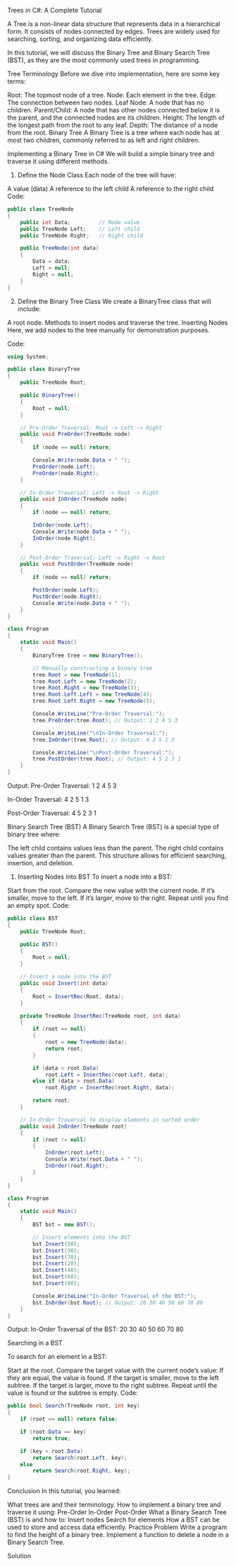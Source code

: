 Trees in C#: A Complete Tutorial

A Tree is a non-linear data structure that represents data in a hierarchical form. It consists of nodes connected by edges. Trees are widely used for searching, sorting, and organizing data efficiently.

In this tutorial, we will discuss the Binary Tree and Binary Search Tree (BST), as they are the most commonly used trees in programming.

Tree Terminology
Before we dive into implementation, here are some key terms:

Root: The topmost node of a tree.
Node: Each element in the tree.
Edge: The connection between two nodes.
Leaf Node: A node that has no children.
Parent/Child: A node that has other nodes connected below it is the parent, and the connected nodes are its children.
Height: The length of the longest path from the root to any leaf.
Depth: The distance of a node from the root.
Binary Tree
A Binary Tree is a tree where each node has at most two children, commonly referred to as left and right children.

Implementing a Binary Tree in C#
We will build a simple binary tree and traverse it using different methods.

1. Define the Node Class
Each node of the tree will have:

A value (data)
A reference to the left child
A reference to the right child
Code:
```csharp
public class TreeNode
{
    public int Data;         // Node value
    public TreeNode Left;    // Left child
    public TreeNode Right;   // Right child

    public TreeNode(int data)
    {
        Data = data;
        Left = null;
        Right = null;
    }
}
```
2. Define the Binary Tree Class
We create a BinaryTree class that will include:

A root node.
Methods to insert nodes and traverse the tree.
Inserting Nodes
Here, we add nodes to the tree manually for demonstration purposes.

Code:
```csharp
using System;

public class BinaryTree
{
    public TreeNode Root;

    public BinaryTree()
    {
        Root = null;
    }

    // Pre-Order Traversal: Root -> Left -> Right
    public void PreOrder(TreeNode node)
    {
        if (node == null) return;

        Console.Write(node.Data + " ");
        PreOrder(node.Left);
        PreOrder(node.Right);
    }

    // In-Order Traversal: Left -> Root -> Right
    public void InOrder(TreeNode node)
    {
        if (node == null) return;

        InOrder(node.Left);
        Console.Write(node.Data + " ");
        InOrder(node.Right);
    }

    // Post-Order Traversal: Left -> Right -> Root
    public void PostOrder(TreeNode node)
    {
        if (node == null) return;

        PostOrder(node.Left);
        PostOrder(node.Right);
        Console.Write(node.Data + " ");
    }
}

class Program
{
    static void Main()
    {
        BinaryTree tree = new BinaryTree();

        // Manually constructing a binary tree
        tree.Root = new TreeNode(1);
        tree.Root.Left = new TreeNode(2);
        tree.Root.Right = new TreeNode(3);
        tree.Root.Left.Left = new TreeNode(4);
        tree.Root.Left.Right = new TreeNode(5);

        Console.WriteLine("Pre-Order Traversal:");
        tree.PreOrder(tree.Root); // Output: 1 2 4 5 3

        Console.WriteLine("\nIn-Order Traversal:");
        tree.InOrder(tree.Root); // Output: 4 2 5 1 3

        Console.WriteLine("\nPost-Order Traversal:");
        tree.PostOrder(tree.Root); // Output: 4 5 2 3 1
    }
}
```
Output:
Pre-Order Traversal:
1 2 4 5 3

In-Order Traversal:
4 2 5 1 3

Post-Order Traversal:
4 5 2 3 1

Binary Search Tree (BST)
A Binary Search Tree (BST) is a special type of binary tree where:

The left child contains values less than the parent.
The right child contains values greater than the parent.
This structure allows for efficient searching, insertion, and deletion.

1. Inserting Nodes into BST
To insert a node into a BST:

Start from the root.
Compare the new value with the current node.
If it’s smaller, move to the left.
If it’s larger, move to the right.
Repeat until you find an empty spot.
Code:
```csharp
public class BST
{
    public TreeNode Root;

    public BST()
    {
        Root = null;
    }

    // Insert a node into the BST
    public void Insert(int data)
    {
        Root = InsertRec(Root, data);
    }

    private TreeNode InsertRec(TreeNode root, int data)
    {
        if (root == null)
        {
            root = new TreeNode(data);
            return root;
        }

        if (data < root.Data)
            root.Left = InsertRec(root.Left, data);
        else if (data > root.Data)
            root.Right = InsertRec(root.Right, data);

        return root;
    }

    // In-Order Traversal to display elements in sorted order
    public void InOrder(TreeNode root)
    {
        if (root != null)
        {
            InOrder(root.Left);
            Console.Write(root.Data + " ");
            InOrder(root.Right);
        }
    }
}

class Program
{
    static void Main()
    {
        BST bst = new BST();

        // Insert elements into the BST
        bst.Insert(50);
        bst.Insert(30);
        bst.Insert(70);
        bst.Insert(20);
        bst.Insert(40);
        bst.Insert(60);
        bst.Insert(80);

        Console.WriteLine("In-Order Traversal of the BST:");
        bst.InOrder(bst.Root); // Output: 20 30 40 50 60 70 80
    }
}
```
Output:
In-Order Traversal of the BST:
20 30 40 50 60 70 80

Searching in a BST

To search for an element in a BST:

Start at the root.
Compare the target value with the current node’s value:
If they are equal, the value is found.
If the target is smaller, move to the left subtree.
If the target is larger, move to the right subtree.
Repeat until the value is found or the subtree is empty.
Code:
```csharp
public bool Search(TreeNode root, int key)
{
    if (root == null) return false;

    if (root.Data == key)
        return true;

    if (key < root.Data)
        return Search(root.Left, key);
    else
        return Search(root.Right, key);
}
```
Conclusion
In this tutorial, you learned:

What trees are and their terminology.
How to implement a binary tree and traverse it using:
Pre-Order
In-Order
Post-Order
What a Binary Search Tree (BST) is and how to:
Insert nodes
Search for elements
How a BST can be used to store and access data efficiently.
Practice Problem
Write a program to find the height of a binary tree.
Implement a function to delete a node in a Binary Search Tree.

Solution

